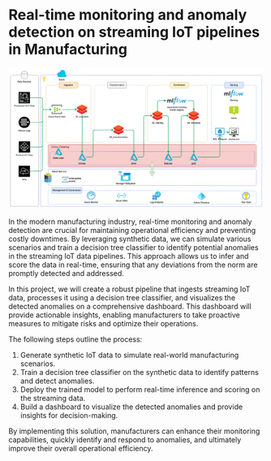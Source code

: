 # Real-time monitoring and anomaly detection on streaming IoT pipelines in Manufacturing

![](./docs/diagrams/diagrams-target-architecture.png)


In the modern manufacturing industry, real-time monitoring and anomaly detection are crucial for maintaining operational efficiency and preventing costly downtimes. By leveraging synthetic data, we can simulate various scenarios and train a decision tree classifier to identify potential anomalies in the streaming IoT data pipelines. This approach allows us to infer and score the data in real-time, ensuring that any deviations from the norm are promptly detected and addressed.

In this project, we will create a robust pipeline that ingests streaming IoT data, processes it using a decision tree classifier, and visualizes the detected anomalies on a comprehensive dashboard. This dashboard will provide actionable insights, enabling manufacturers to take proactive measures to mitigate risks and optimize their operations.

The following steps outline the process:
1. Generate synthetic IoT data to simulate real-world manufacturing scenarios.
2. Train a decision tree classifier on the synthetic data to identify patterns and detect anomalies.
3. Deploy the trained model to perform real-time inference and scoring on the streaming data.
4. Build a dashboard to visualize the detected anomalies and provide insights for decision-making.

By implementing this solution, manufacturers can enhance their monitoring capabilities, quickly identify and respond to anomalies, and ultimately improve their overall operational efficiency.